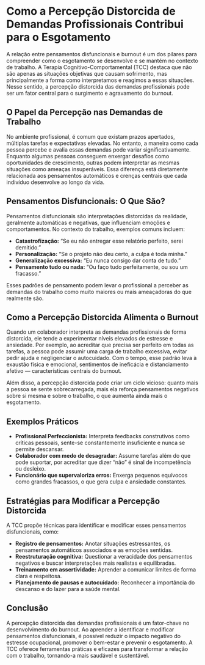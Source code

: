 # Como a Percepção Distorcida de Demandas Profissionais Contribui para o Esgotamento

A relação entre pensamentos disfuncionais e burnout é um dos pilares para compreender como o esgotamento se desenvolve e se mantém no contexto de trabalho. A Terapia Cognitivo-Comportamental (TCC) destaca que não são apenas as situações objetivas que causam sofrimento, mas principalmente a forma como interpretamos e reagimos a essas situações. Nesse sentido, a percepção distorcida das demandas profissionais pode ser um fator central para o surgimento e agravamento do burnout.

## O Papel da Percepção nas Demandas de Trabalho

No ambiente profissional, é comum que existam prazos apertados, múltiplas tarefas e expectativas elevadas. No entanto, a maneira como cada pessoa percebe e avalia essas demandas pode variar significativamente. Enquanto algumas pessoas conseguem enxergar desafios como oportunidades de crescimento, outras podem interpretar as mesmas situações como ameaças insuperáveis. Essa diferença está diretamente relacionada aos pensamentos automáticos e crenças centrais que cada indivíduo desenvolve ao longo da vida.

## Pensamentos Disfuncionais: O Que São?

Pensamentos disfuncionais são interpretações distorcidas da realidade, geralmente automáticas e negativas, que influenciam emoções e comportamentos. No contexto do trabalho, exemplos comuns incluem:

- **Catastrofização:** “Se eu não entregar esse relatório perfeito, serei demitido.”
- **Personalização:** “Se o projeto não deu certo, a culpa é toda minha.”
- **Generalização excessiva:** “Eu nunca consigo dar conta de tudo.”
- **Pensamento tudo ou nada:** “Ou faço tudo perfeitamente, ou sou um fracasso.”

Esses padrões de pensamento podem levar o profissional a perceber as demandas do trabalho como muito maiores ou mais ameaçadoras do que realmente são.

## Como a Percepção Distorcida Alimenta o Burnout

Quando um colaborador interpreta as demandas profissionais de forma distorcida, ele tende a experimentar níveis elevados de estresse e ansiedade. Por exemplo, ao acreditar que precisa ser perfeito em todas as tarefas, a pessoa pode assumir uma carga de trabalho excessiva, evitar pedir ajuda e negligenciar o autocuidado. Com o tempo, esse padrão leva à exaustão física e emocional, sentimentos de ineficácia e distanciamento afetivo — características centrais do burnout.

Além disso, a percepção distorcida pode criar um ciclo vicioso: quanto mais a pessoa se sente sobrecarregada, mais ela reforça pensamentos negativos sobre si mesma e sobre o trabalho, o que aumenta ainda mais o esgotamento.

## Exemplos Práticos

- **Profissional Perfeccionista:** Interpreta feedbacks construtivos como críticas pessoais, sente-se constantemente insuficiente e nunca se permite descansar.
- **Colaborador com medo de desagradar:** Assume tarefas além do que pode suportar, por acreditar que dizer “não” é sinal de incompetência ou desleixo.
- **Funcionário que supervaloriza erros:** Enxerga pequenos equívocos como grandes fracassos, o que gera culpa e ansiedade constantes.

## Estratégias para Modificar a Percepção Distorcida

A TCC propõe técnicas para identificar e modificar esses pensamentos disfuncionais, como:

- **Registro de pensamentos:** Anotar situações estressantes, os pensamentos automáticos associados e as emoções sentidas.
- **Reestruturação cognitiva:** Questionar a veracidade dos pensamentos negativos e buscar interpretações mais realistas e equilibradas.
- **Treinamento em assertividade:** Aprender a comunicar limites de forma clara e respeitosa.
- **Planejamento de pausas e autocuidado:** Reconhecer a importância do descanso e do lazer para a saúde mental.

## Conclusão

A percepção distorcida das demandas profissionais é um fator-chave no desenvolvimento do burnout. Ao aprender a identificar e modificar pensamentos disfuncionais, é possível reduzir o impacto negativo do estresse ocupacional, promover o bem-estar e prevenir o esgotamento. A TCC oferece ferramentas práticas e eficazes para transformar a relação com o trabalho, tornando-a mais saudável e sustentável.